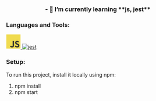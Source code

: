 <h3 align="center">- 🌱 I’m currently learning **js, jest**</h3>



<h3 align="left">Languages and Tools:</h3>
<p align="left"> <a href="https://developer.mozilla.org/en-US/docs/Web/JavaScript" target="_blank" rel="noreferrer"> <img src="https://raw.githubusercontent.com/devicons/devicon/master/icons/javascript/javascript-original.svg" alt="javascript" width="40" height="40"/> </a> <a href="https://jestjs.io" target="_blank" rel="noreferrer"> <img src="https://www.vectorlogo.zone/logos/jestjsio/jestjsio-icon.svg" alt="jest" width="40" height="40"/> </a> </p>

<h3 align="left">Setup:</h3>
<p align="left">To run this project, install it locally using npm:</p>
<ol>
    <li>npm install</li>
    <li>npm start</li>
</ol>


